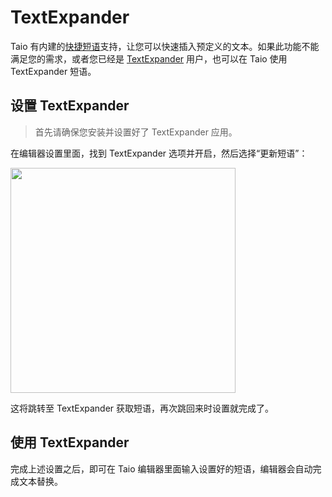 # TextExpander

Taio 有内建的[快捷短语](cn/editor/pro-tips?id=快捷短语)支持，让您可以快速插入预定义的文本。如果此功能不能满足您的需求，或者您已经是 [TextExpander](https://textexpander.com/) 用户，也可以在 Taio 使用 TextExpander 短语。

## 设置 TextExpander

> 首先请确保您安装并设置好了 TextExpander 应用。

在编辑器设置里面，找到 TextExpander 选项并开启，然后选择“更新短语”：

<img src="../cn/integration/assets/IMG_9.png" width="360" />

这将跳转至 TextExpander 获取短语，再次跳回来时设置就完成了。

## 使用 TextExpander

完成上述设置之后，即可在 Taio 编辑器里面输入设置好的短语，编辑器会自动完成文本替换。